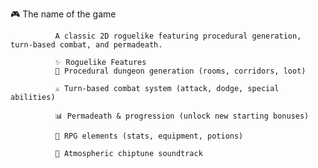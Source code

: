 🎮 The name of the game  

              A classic 2D roguelike featuring procedural generation, turn-based combat, and permadeath.
              
              ✨ Roguelike Features
              🔄 Procedural dungeon generation (rooms, corridors, loot)
              
              ⚔️ Turn-based combat system (attack, dodge, special abilities)
              
              📊 Permadeath & progression (unlock new starting bonuses)
              
              🎲 RPG elements (stats, equipment, potions)
              
              🎵 Atmospheric chiptune soundtrack

